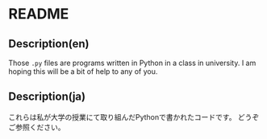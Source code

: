 # README
## Description(en)
Those `.py` files are programs written in Python in a class in university.
I am hoping this will be a bit of help to any of you.

## Description(ja)
これらは私が大学の授業にて取り組んだPythonで書かれたコードです。
どうぞご参照ください。
